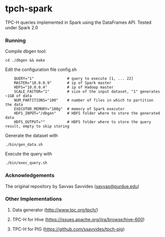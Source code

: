 # tpch-spark

TPC-H queries implemented in Spark using the DataFrames API.
Tested under Spark 2.0

### Running

Compile dbgen tool:

```
cd ./dbgen && make
```

Edit the configuration file config.sh

```
    QUERY="1"               # query to execute [1, ... 22]
    MASTER="10.0.0.9"       # ip of Spark master
    HDFS="10.0.0.4"         # ip of Hadoop master
    SCALE_FACTOR="1"        # size of the input dataset, "1" generates ~1GB of data
    NUM_PARTITIONS="100"    # number of files in which to partition the data
    EXECUTOR_MEMORY="100g"  # memory of Spark executor
    HDFS_INPUT="/dbgen"     # HDFS folder where to store the generated data
    HDFS_OUTPUT=""          # HDFS folder where to store the query result, empty to skip storing
```

Generate the dataset with

```
./bin/gen_data.sh
```

Execute the query with

```
./bin/exec_query.sh
```

### Acknowledgements

The original repository by Savvas Savvides (savvas@purdue.edu)


### Other Implementations

1. Data generator (http://www.tpc.org/tpch/)

2. TPC-H for Hive (https://issues.apache.org/jira/browse/hive-600)

3. TPC-H for PIG (https://github.com/ssavvides/tpch-pig)
